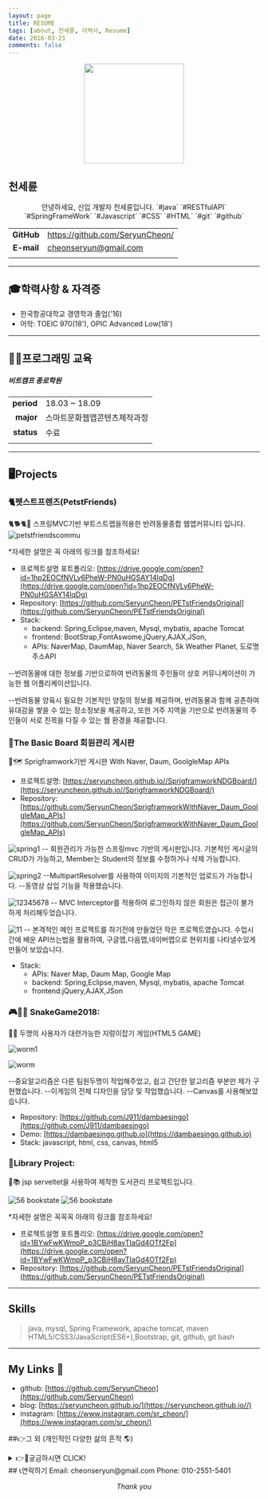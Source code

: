 ```yaml
---
layout: page
title: RESUME
tags: [about, 천세륜, 이력서, Resume]
date: 2016-03-21
comments: false
---
```


<p align="center">
  <img width="200" src="https://user-images.githubusercontent.com/30023840/52528714-45881a00-2d28-11e9-94b2-0e00fac507cc.JPG">

## 천세륜
<div align="center">
안녕하세요, 신입 개발자 천세륜입니다.
`#java` `#RESTfulAPI` `#SpringFrameWork` `#Javascript` `#CSS` `#HTML` `#git` `#github`
</div>

|            |                              |
| :--------: | ---------------------------- |
| **GitHub** | https://github.com/SeryunCheon/ |
| **E-mail** | cheonseryun@gmail.com           |
|            |                              |

---
## 🎓학력사항 & 자격증 
- 한국항공대학교 경영학과 졸업('16)
- 어학: TOEIC 970(18'), OPIC Advanced Low(18')

---


## 👩‍💻프로그래밍 교육

##### 비트캠프 종로학원

|            |                    |
| ---------: | ------------------ |
| **period** | 18.03 ~ 18.09      |
| **major**  | 스마트문화웹앱콘텐츠제작과정 |
| **status** | 수료                 |
|            |                    |

---
## 🖥️Projects

### 🐈펫스트프렌즈(PetstFriends)
🐈🐕🐈🐇 스프링MVC기반 부트스트랩을적용한 반려동물종합 웹앱커뮤니티 입니다.
![petstfriendscommu](https://user-images.githubusercontent.com/30023840/51994071-631cde80-24f3-11e9-9667-5c47b3b476c9.png)


*자세한 설명은 꼭 아래의 링크를 참조하세요!
- 프로젝트설명 포트폴리오: [https://drive.google.com/open?id=1hp2EOCfNVLy6PheW-PN0uHGSAY14lqDg](https://drive.google.com/open?id=1hp2EOCfNVLy6PheW-PN0uHGSAY14lqDg)
- Repository: [https://github.com/SeryunCheon/PETstFriendsOriginal](https://github.com/SeryunCheon/PETstFriendsOriginal)
- Stack: 
  - backend: Spring,Eclipse,maven, Mysql, mybatis, apache Tomcat
  - frontend: BootStrap,FontAswome,jQuery,AJAX,JSon,
  - APIs: NaverMap, DaumMap, Naver Search, Sk Weather Planet, 도로명주소API

--반려동물에 대한 정보를 기반으로하여 반려동물의 주인들이 상호 커뮤니케이션이 가능한 웹 어플리케이션입니다.

--반려동물 양육시 필요한 기본적인 양질의 정보를 제공하며, 반려동물과 함께 공존하여 유대감을 쌓을 수 있는 장소정보을 제공하고, 또한 거주 지역을 기반으로 반려동물의 주인들이 서로 친목을 다질 수 있는 웹 환경을 제공합니다.





### 🌿The Basic Board 회원관리 게시판
🌿🗺️ Sprigframwork기반 게시판 With Naver, Daum, GoolgleMap APIs
- 프로젝트설명: [https://seryuncheon.github.io//SprigframworkNDGBoard/](https://seryuncheon.github.io//SprigframworkNDGBoard/)
- Repository: [https://github.com/SeryunCheon/SprigframworkWithNaver_Daum_GoolgleMap_APIs](https://github.com/SeryunCheon/SprigframworkWithNaver_Daum_GoolgleMap_APIs)

![spring1](https://user-images.githubusercontent.com/30023840/52528869-03f96e00-2d2c-11e9-9af3-9fcf386de6cc.jpg)
-- 회원관리가 가능한 스프링mvc 기반의 게시판입니다. 기본적인 게시글의 CRUD가 가능하고, Member는 Student의 정보를 수정하거나 삭제 가능합니다.


![spring2](https://user-images.githubusercontent.com/30023840/52528868-0360d780-2d2c-11e9-9bac-94a04deb5325.jpg)
--MultipartResolver를 사용하여 이미지의 기본적인 업로드가 가능합니다.
--동영상 삽입 기능을 적용했습니다.

![12345678](https://user-images.githubusercontent.com/30023840/52528891-5b97d980-2d2c-11e9-8359-233bef568f7a.JPG)
-- MVC Interceptor를 적용하여 로그인하지 않은 회원은 접근이 불가하게 처리해두었습니다.

![11](https://user-images.githubusercontent.com/30023840/51996460-1f78a380-24f8-11e9-9228-f6928599b3bc.jpg)
-- 본격적인 메인 프로젝트를 하기전에 만들었던 작은 프로젝트였습니다. 수업시간에 배운 API쓰는법을 활용하여, 구글맵,다음맵,네이버맵으로 현위치를 나타낼수있게 만들어 보았습니다.

- Stack:
  - APIs: Naver Map, Daum Map, Google Map
  - backend: Spring,Eclipse,maven, Mysql, mybatis, apache Tomcat
  - frontend:jQuery,AJAX,JSon




### 🎮🐍🐛 SnakeGame2018:
🚬🚫 두명의 사용자가 대련가능한 지렁이잡기 게임(HTML5 GAME)

![worm1](https://user-images.githubusercontent.com/30023840/51994559-65336d00-24f4-11e9-8028-016363a0dbf6.jpg)

![worm](https://user-images.githubusercontent.com/30023840/52529025-de6d6400-2d2d-11e9-8768-edd077f8e78d.jpg)

--중요알고리즘은 다른 팀원두명이 작업해주었고, 쉽고 간단한 알고리즘 부분만 제가 구현했습니다.
--이게임의 전체 디자인을 담당 및 작업했습니다.
--Canvas를 사용해보았습니다.
- Repository: [https://github.com/J911/dambaesingo](https://github.com/J911/dambaesingo)
- Demo: [https://dambaesingo.github.io](https://dambaesingo.github.io)
- Stack: javascript, html, css, canvas, html5


### 📖Library Project:
📖📚 jsp serveltet을 사용하여 제작한 도서관리 프로젝트입니다.

![56 _bookstate_](https://user-images.githubusercontent.com/30023840/51997719-9d3dae80-24fa-11e9-8eb8-cf0d53b79536.PNG)
![56 _bookstate_](https://user-images.githubusercontent.com/30023840/51997833-dece5980-24fa-11e9-9f03-b2c6cc8fc0aa.PNG)

*자세한 설명은 꼭꼭꼭 아래의 링크를 참조하세요!
- 프로젝트설명 포트폴리오: [https://drive.google.com/open?id=1BYwFwKWmpP_p3CBjH8ayTIaGd4OTf2Fp](https://drive.google.com/open?id=1BYwFwKWmpP_p3CBjH8ayTIaGd4OTf2Fp)
- Repository: [https://github.com/SeryunCheon/PETstFriendsOriginal](https://github.com/SeryunCheon/PETstFriendsOriginal)


---


## Skills

> java, mysql, Spring Framework, apache tomcat, maven HTML5/CSS3/JavaScript(ES6+),Bootstrap, git, github, git bash


---

## My Links 🔗

- github: [https://github.com/SeryunCheon](https://github.com/SeryunCheon)
- blog: [https://seryuncheon.github.io/](https://seryuncheon.github.io//)
- instagram: [https://www.instagram.com/sr_cheon/](https://www.instagram.com/sr_cheon/)


##👉그 외 (개인적인 다양한 삶의 흔적 🌎)
<details>
<summary>👉👀궁금하시면 CLICK!</summary>
<div markdown="1">
<div align="center">직접 경험하고, 공부하고, 탐험하기 좋아하는 전형적인 ENFP성격의 소유자</div>
- 2010~이디야, 투썸플레이스, 브래드웍스, 캐나다 현지카페 및 다수의 카페에서 바리스타 아르바이트.
- 뿐만 아니라 헬스장, 워터파크, 학교 강의지원실 등 장소를가리지 않는 아르바이트 경험

- 2013-14'캐나다 벤쿠버의 Thierry에서 1년간 워킹홀리데이(그만둘 때 쯤엔 아침쉬프트의 헤드 바리스타)
![2014canada](https://user-images.githubusercontent.com/30023840/52528458-6fd6d900-2d22-11e9-8868-d6c0c046af71.JPG)

-2015' 직접기획한 기획서와 상품으로 핀란드 헬싱키 플리마켓 참여(최종 2등 창조상 수상by동원 글로벌 익스플로러)
![2015dongwon](https://user-images.githubusercontent.com/30023840/52528456-6f3e4280-2d22-11e9-9e6d-b4a29496abe1.JPG)

-2016' Merchandising을 배우기위해 MD양성과정을 수료( 최우수기획서 수상by여성경제인 협회)
![2016md](https://user-images.githubusercontent.com/30023840/52528459-6fd6d900-2d22-11e9-95b1-4c3d10a08ef0.JPG)

-2012-13'마케팅을 배우고 싶어 참여한 대외활동에서 소정의 성과를 거둠(3번의 프로젝트 수상, 수료시 최우수팀상 수상 by 코웨이 그린메이커)
![2013grren](https://user-images.githubusercontent.com/30023840/52528457-6f3e4280-2d22-11e9-9844-de9481492b9d.JPG)


😜더욱 자세히 알고싶으면 아래의 링크를 클릭하세요 😊
<a href="https://drive.google.com/open?id=1fSWnZgDbUmFb86MgGNiiLX6G8TkqOhiI/">개발자가되기전의 천세륜 포트폴리오 👍</a>


</div>
</details>
## 📞연락하기
Email: cheonseryun@gmail.com
Phone: 010-2551-5401

<div align="center">

_Thank you_

</div>